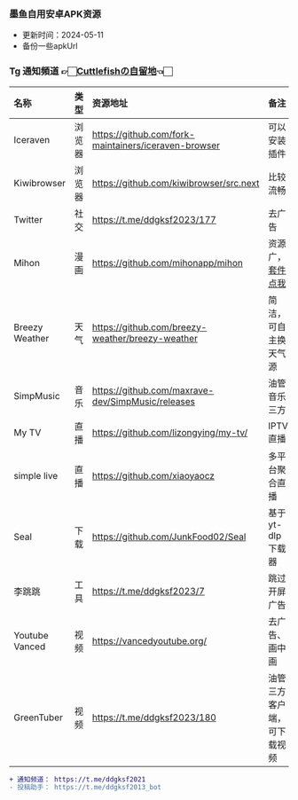 ### 墨鱼自用安卓APK资源
* 更新时间：2024-05-11
* 备份一些apkUrl
  
### Tg 通知頻道 👉🏻[Cuttlefishの自留地](https://t.me/ddgksf2021)👈🏻  

| 名称 | 类型  | 资源地址 | 备注 |
| :----- | :----- | :----- | :----- |
| Iceraven      |  浏览器 | https://github.com/fork-maintainers/iceraven-browser | 可以安装插件 |
| Kiwibrowser   |  浏览器 | https://github.com/kiwibrowser/src.next              | 比较流畅 |
| Twitter       |  社交   | https://t.me/ddgksf2023/177                          | 去广告 |
| Mihon         |  漫画   | https://github.com/mihonapp/mihon                    | 资源广，[套件点我](https://raw.githubusercontent.com/keiyoushi/extensions/repo/index.min.json) |
|Breezy Weather |  天气   | https://github.com/breezy-weather/breezy-weather     | 简洁，可自主换天气源 |
|SimpMusic      |  音乐   | https://github.com/maxrave-dev/SimpMusic/releases    | 油管音乐三方 |
|My TV          |  直播   | https://github.com/lizongying/my-tv/                 | IPTV直播 |
| simple live   | 直播    | https://github.com/xiaoyaocz                         | 多平台聚合直播   |
|Seal           |  下载   | https://github.com/JunkFood02/Seal                   | 基于yt-dlp下载器 |
|李跳跳         |  工具   | https://t.me/ddgksf2023/7                            | 跳过开屏广告 |
|Youtube Vanced | 视频    | https://vancedyoutube.org/                           | 去广告、画中画 |
|GreenTuber     | 视频    | https://t.me/ddgksf2023/180                          | 油管三方客户端，可下载视频 |


```diff
+ 通知频道： https://t.me/ddgksf2021
- 投稿助手： https://t.me/ddgksf2013_bot
```
